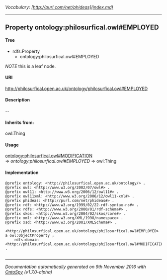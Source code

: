 _Vocabulary: [http://purl.com/net/phideas](index.md)_ 

---	
	




    


## Property ontology:philosurfical.owl#EMPLOYED


#### Tree

* rdfs:Property
    * ontology:philosurfical.owl#EMPLOYED





*NOTE* this is a leaf node.


#### URI
http://philosurfical.open.ac.uk/ontology/philosurfical.owl#EMPLOYED

#### Description
--


#### Inherits from:
owl:Thing



#### Usage


[ontology:philosurfical.owl#MODIFICATION](class-ontologyphilosurficalowlmodification.md) 
=&gt;&nbsp;_ontology:philosurfical.owl#EMPLOYED_&nbsp;=&gt;&nbsp;owl:Thing

#### Implementation
```
@prefix ontology: <http://philosurfical.open.ac.uk/ontology/> .
@prefix owl: <http://www.w3.org/2002/07/owl#> .
@prefix owl11: <http://www.w3.org/2006/12/owl11#> .
@prefix owl11xml: <http://www.w3.org/2006/12/owl11-xml#> .
@prefix phideas: <http://purl.com/net/phideas#> .
@prefix rdf: <http://www.w3.org/1999/02/22-rdf-syntax-ns#> .
@prefix rdfs: <http://www.w3.org/2000/01/rdf-schema#> .
@prefix skos: <http://www.w3.org/2004/02/skos/core#> .
@prefix xml: <http://www.w3.org/XML/1998/namespace> .
@prefix xsd: <http://www.w3.org/2001/XMLSchema#> .

<http://philosurfical.open.ac.uk/ontology/philosurfical.owl#EMPLOYED> a owl:ObjectProperty ;
    rdfs:domain <http://philosurfical.open.ac.uk/ontology/philosurfical.owl#MODIFICATION> .


```










---

_Documentation automatically generated on 9th November 2016 with [OntoSpy](http://ontospy.readthedocs.org/ "Open") (v1.7.0-alpha)_